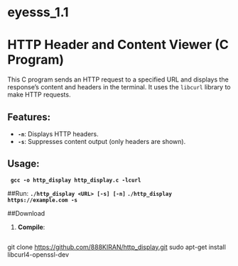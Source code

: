 # eyesss_1.1
# HTTP Header and Content Viewer (C Program)

This C program sends an HTTP request to a specified URL and displays the response’s content and headers in the terminal. It uses the `libcurl` library to make HTTP requests.

## Features:
- **`-n`**: Displays HTTP headers.
- **`-s`**: Suppresses content output (only headers are shown).

## Usage:

  **` gcc -o http_display http_display.c -lcurl`**

##Run:
**`./http_display <URL> [-s] [-n]`**
**`./http_display https://example.com -s`**

##Download 
1. **Compile**:
   ```bash
git clone https://github.com/888KIRAN/http_display.git
sudo apt-get install libcurl4-openssl-dev

 

